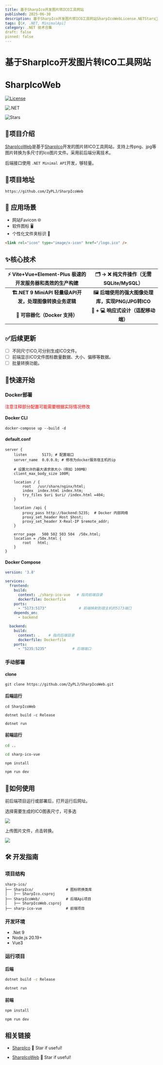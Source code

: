 ```yaml
---
title: 基于SharpIco开发图片转ICO工具网站
published: 2025-06-30
description: 基于SharpIco开发图片转ICO工具网站SharpIcoWebLicense.NETStars📝项目介绍SharpIcoWeb是基于SharpIco开发的图片转ICO工具网站，支持上传png、jpg等图片转换为多尺寸的Ico图片文件。采用前后端分离技术。后端接口使用 .NET Minimal API开发，够轻量。📍项目地址https://github.com/ZyPLJ/
tags: [C#, .NET, MinimalApi]
category: .NET 技术合集
draft: false
pinned: false
---
```


# 基于SharpIco开发图片转ICO工具网站

# SharpIcoWeb

[![License](https://camo.githubusercontent.com/bb4e5c0036a6a8cdbc59b38d44f09ad8f6dc722751dad34d3df5bf0ac61913c1/68747470733a2f2f696d672e736869656c64732e696f2f62616467652f6c6963656e73652d4d49542d626c7565)](https://camo.githubusercontent.com/bb4e5c0036a6a8cdbc59b38d44f09ad8f6dc722751dad34d3df5bf0ac61913c1/68747470733a2f2f696d672e736869656c64732e696f2f62616467652f6c6963656e73652d4d49542d626c7565)

![.NET](https://camo.githubusercontent.com/7732c145abc7fb05a8373d4d161318970723f355ddd1d080a3fbef3c6941cd0f/68747470733a2f2f696d672e736869656c64732e696f2f62616467652f2e4e45542d392e302d707572706c65)

![Stars](https://img.shields.io/github/stars/ZyPLJ/SharpIcoWeb?color=gold&style=for-the-badge)

## 📝项目介绍

[SharpIcoWeb](https://github.com/ZyPLJ/SharpIcoWeb)是基于[SharpIco](https://github.com/star-plan/sharp-ico)开发的图片转ICO工具网站，支持上传png、jpg等图片转换为多尺寸的Ico图片文件。采用前后端分离技术。

后端接口使用 `.NET Minimal API`开发，够轻量。

## 📍项目地址

`https://github.com/ZyPLJ/SharpIcoWeb`

## 🎯 应用场景

* 网站Favicon 🌐
* 软件图标 🖥️
* 个性化文件夹标识 📂

```html
<link rel="icon" type="image/x-icon" href="/logo.ico" />
```

## ✨核心技术

| **⚡** **Vite+Vue+Element-Plus** **极速的开发服务器和高效的生产构建** |    **🗂️ → ❌** **纯文件操作（无需SQLite/MySQL）**    |
| :-------------------------------------------------------------------------------------: | :-----------------------------------------------------------------: |
|               **🏗️.NET 9 MiniAPI 轻量级API开发，处理图像转换业务逻辑**               | **🖼️** **后端使用的强大图像处理库，实现PNG/JPG转ICO** |
|                     **🐳** **可容器化（Docker 支持）**                     |        **📱 + 💻** **响应式设计（适配移动端）**        |

## ✅后续更新

* [ ] 不同尺寸ICO,可分别生成ICO文件。
* [ ] 前端显示ICO文件图标数量数据、大小、偏移等数据。
* [ ] 批量转换功能。

## 🚀快速开始

### Docker部署

<font color='red'>注意注释部分配置可能需要根据实际情况修改</font>

#### Docker CLI

```dockerfile
docker-compose up --build -d
```

#### default.conf

```dsconfig
server {
    listen       5173; # 配置端口
    server_name  0.0.0.0; # 修改为docker服务宿主机的ip 
  
    # 设置允许的最大请求体大小（例如 100MB）
    client_max_body_size 100M;
 
    location / {
        root   /usr/share/nginx/html;
        index  index.html index.htm;
        try_files $uri $uri/ /index.html =404;
    }
  
    location /api {
        proxy_pass http://backend:5235;  # Docker 内部网络
        proxy_set_header Host $host;
        proxy_set_header X-Real-IP $remote_addr;
    }
 
    error_page   500 502 503 504  /50x.html;
    location = /50x.html {
        root   html;
    }
}
```

#### Docker Compose

```yaml
version: '3.8'

services:
  frontend:
    build:
      context: ./sharp-ico-vue   # 指向前端目录
      dockerfile: Dockerfile
    ports:
      - "5173:5173"               # 前端映射到宿主机的5173端口
    depends_on:
      - backend

  backend:
    build:
      context: .    # 指向后端目录
      dockerfile: Dockerfile
    ports:
      - "5235:5235"            # 后端端口
```

### 手动部署

#### clone

`git clone https://github.com/ZyPLJ/SharpIcoWeb.git`

#### 后端运行

```
cd SharpIcoWeb

dotnet build -c Release

dotnet run
```

#### 前端运行

```bash
cd ..

cd sharp-ico-vue

npm install

npm run dev
```

## 👀如何使用

前后端项目运行或部署后，打开运行后网址。

选择需要生成的ICO图表尺寸，可多选

![](82586b88-2c72-47db-8c42-4b90d7b43235.png)

上传图片文件，点击转换。

![](77b11313-ff66-4d3f-924d-f31c0c16b349.png)

## 🛠 开发指南

### 项目结构

```
sharp-ico/
├── SharpIco/               # 图标转换类库  
│   ├── SharpIco.csproj
├── SharpIcoWeb/            # 后端Api项目
│   ├── SharpIcoWeb.csproj
├── sharp-ico-vue           # 前端项目
```

### 开发环境

* .Net 9
* Node.js 20.19+
* Vue3

### 运行项目

#### 后端

```bash
dotnet build -c Release

dotnet run
```

#### 前端

```bash
npm install

npm run dev
```

## 相关链接

* [SharpIco](https://github.com/star-plan/sharp-ico "SharpIco是一个纯 C# AOT 实现的轻量级图标生成工具") 🌟 Star if useful!

- [SharpIcoWeb](https://github.com/ZyPLJ/SharpIcoWeb)  🌟 Star if useful!
